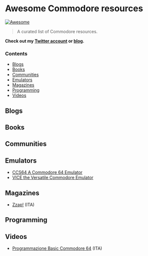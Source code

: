 # Awesome Commodore resources
[![Awesome](https://cdn.rawgit.com/sindresorhus/awesome/d7305f38d29fed78fa85652e3a63e154dd8e8829/media/badge.svg)](https://github.com/sindresorhus/awesome)

> A curated list of Commodore resources.

**Check out my [Twitter account](https://twitter.com/emmecilab) or [blog](https://www.emmecilab.net).**

### Contents

- [Blogs](#blogs)
- [Books](#books)
- [Communities](#communities)
- [Emulators](#emulators)
- [Magazines](#magazines)
- [Programming](#programming)
- [Videos](#videos)


## Blogs


## Books


## Communities


## Emulators

- [CCS64 A Commodore 64 Emulator](http://www.ccs64.com/)
- [VICE the Versatile Commodore Emulator](https://vice-emu.sourceforge.io/)


## Magazines

- [Zzap!](https://zzapmagazine.blogspot.com/) (ITA)


## Programming


## Videos

- [Programmazione Basic Commodore 64](https://www.youtube.com/playlist?list=PLCbSCJEIR6CrVT003ytijkO6kUrCT9VIT) (ITA)
